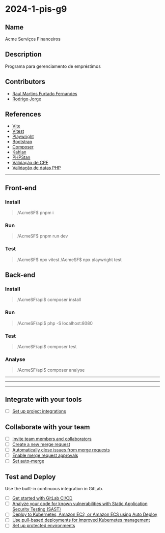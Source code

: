 # 2024-1-pis-g9

## Name
Acme Serviços Financeiros

## Description
Programa para gerenciamento de empréstimos

## Contributors
- [Raul Martins Furtado Fernandes](https://gitlab.com/Raulzito311)
- [Rodrigo Jorge](https://gitlab.com/rodrigojorge12)

## References
- [Vite](https://vitejs.dev/)
- [Vitest](https://vitest.dev/)
- [Playwright](https://playwright.dev/)
- [Bootstrap](https://getbootstrap.com/)
- [Composer](https://getcomposer.org/)
- [Kahlan](https://kahlan.github.io/docs/)
- [PHPStan](https://phpstan.org/)
- [Validação de CPF](https://dicasdeprogramacao.com.br/algoritmo-para-validar-cpf/)
- [Validação de datas PHP](https://stackoverflow.com/questions/14504913/verify-valid-date-using-phps-datetime-class)

***

## Front-end

### Install
>/AcmeSF$ pnpm i

### Run
>/AcmeSF$ pnpm run dev

### Test
>/AcmeSF$ npx vitest
>/AcmeSF$ npx playwright test

## Back-end

### Install
>/AcmeSF/api$ composer install

### Run
>/AcmeSF/api$ php -S localhost:8080

### Test
>/AcmeSF/api$ composer test

### Analyse
>/AcmeSF/api$ composer analyse

***

***

***

## Integrate with your tools

- [ ] [Set up project integrations](https://gitlab.com/thiagodp/2024-1-pis-g9/-/settings/integrations)

## Collaborate with your team

- [ ] [Invite team members and collaborators](https://docs.gitlab.com/ee/user/project/members/)
- [ ] [Create a new merge request](https://docs.gitlab.com/ee/user/project/merge_requests/creating_merge_requests.html)
- [ ] [Automatically close issues from merge requests](https://docs.gitlab.com/ee/user/project/issues/managing_issues.html#closing-issues-automatically)
- [ ] [Enable merge request approvals](https://docs.gitlab.com/ee/user/project/merge_requests/approvals/)
- [ ] [Set auto-merge](https://docs.gitlab.com/ee/user/project/merge_requests/merge_when_pipeline_succeeds.html)

## Test and Deploy

Use the built-in continuous integration in GitLab.

- [ ] [Get started with GitLab CI/CD](https://docs.gitlab.com/ee/ci/quick_start/index.html)
- [ ] [Analyze your code for known vulnerabilities with Static Application Security Testing (SAST)](https://docs.gitlab.com/ee/user/application_security/sast/)
- [ ] [Deploy to Kubernetes, Amazon EC2, or Amazon ECS using Auto Deploy](https://docs.gitlab.com/ee/topics/autodevops/requirements.html)
- [ ] [Use pull-based deployments for improved Kubernetes management](https://docs.gitlab.com/ee/user/clusters/agent/)
- [ ] [Set up protected environments](https://docs.gitlab.com/ee/ci/environments/protected_environments.html)